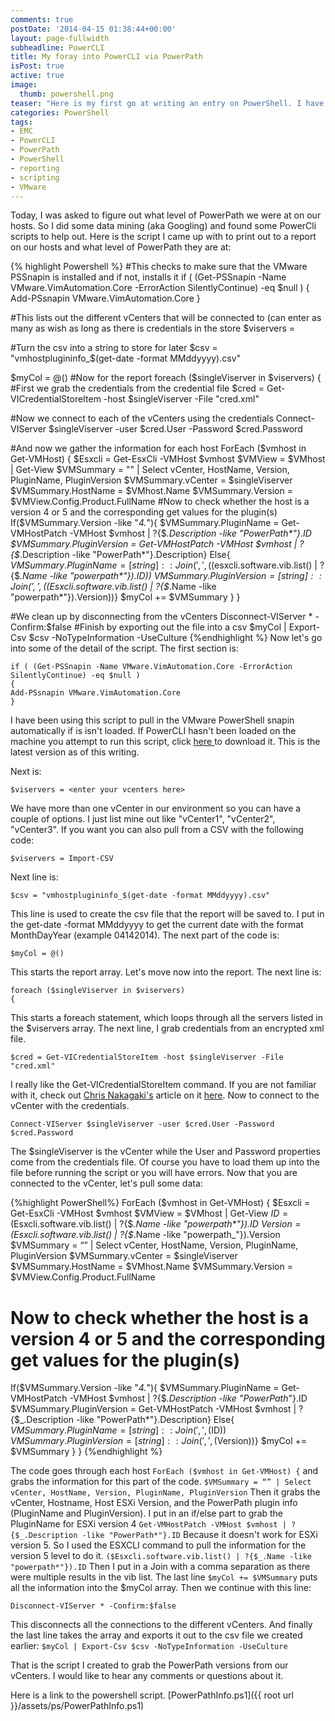 ```yaml
---
comments: true
postDate: '2014-04-15 01:38:44+00:00'
layout: page-fullwidth
subheadline: PowerCLI
title: My foray into PowerCLI via PowerPath
isPost: true
active: true
image:
  thumb: powershell.png
teaser: "Here is my first go at writing an entry on PowerShell. I have been using it for several years to help automate wherever I am at."
categories: PowerShell
tags:
- EMC
- PowerCLI
- PowerPath
- PowerShell
- reporting
- scripting
- VMware
---
```


Today, I was asked to figure out what level of PowerPath we were at on our hosts. So I did some data mining (aka Googling) and found some PowerCli scripts to help out. Here is the script I came up with to print out to a report on our hosts and what level of PowerPath they are at:

{% highlight Powershell %}
#This checks to make sure that the VMware PSSnapin is installed and if not, installs it
if ( (Get-PSSnapin -Name VMware.VimAutomation.Core -ErrorAction SilentlyContinue) -eq $null )
{
Add-PSsnapin VMware.VimAutomation.Core
}

#This lists out the different vCenters that will be connected to (can enter as many as wish as long as there is credentials in the store
$viservers = <enter your vcenters here>

#Turn the csv into a string to store for later
$csv = "vmhostplugininfo_$(get-date -format MMddyyyy).csv"

$myCol = @()
#Now for the report
foreach ($singleViserver in $viservers)
{
#First we grab the credentials from the credential file
$cred = Get-VICredentialStoreItem -host $singleViserver -File "cred.xml"

#Now we connect to each of the vCenters using the credentials
Connect-VIServer $singleViserver -user $cred.User -Password $cred.Password

#And now we gather the information for each host
ForEach ($vmhost in Get-VMHost) {
    $Esxcli = Get-EsxCli -VMHost $vmhost
    $VMView = $VMhost | Get-View
        $VMSummary = "" | Select vCenter, HostName, Version, PluginName, PluginVersion
        $VMSummary.vCenter = $singleViserver
        $VMSummary.HostName = $VMhost.Name
        $VMSummary.Version = $VMView.Config.Product.FullName
#Now to check whether the host is a version 4 or 5 and the corresponding get values for the plugin(s)
        If($VMSummary.Version -like "*4.*"){
        $VMSummary.PluginName = Get-VMHostPatch -VMHost $vmhost | ?{$_.Description -like "PowerPath*"}.ID
        $VMSummary.PluginVersion = Get-VMHostPatch -VMHost $vmhost | ?{$_.Description -like "PowerPath*"}.Description}
        Else{
        $VMSummary.PluginName = [string]::Join(',',(($esxcli.software.vib.list() | ?{$_.Name -like "powerpath*"}).ID))
        $VMSummary.PluginVersion = [string]::Join(',',(($Esxcli.software.vib.list() | ?{$_.Name -like "powerpath*"}).Version))}
        $myCol += $VMSummary
                    }
}

#We clean up by disconnecting from the vCenters
Disconnect-VIServer * -Confirm:$false
#Finish by exporting out the file into a csv
$myCol | Export-Csv $csv -NoTypeInformation -UseCulture
{%endhighlight %}
Now let's go into some of the detail of the script. The first section is:

```
if ( (Get-PSSnapin -Name VMware.VimAutomation.Core -ErrorAction SilentlyContinue) -eq $null )
{
Add-PSsnapin VMware.VimAutomation.Core
}
```

I have been using this script to pull in the VMware PowerShell snapin automatically if is isn't loaded. If PowerCLI hasn't been loaded on the machine you attempt to run this script, click [here ](https://my.vmware.com/web/vmware/details?downloadGroup=PCLI550R2&productId=353)to download it. This is the latest version as of this writing.

Next is:

```
$viservers = <enter your vcenters here>
```

We have more than one vCenter in our environment so you can have a couple of options. I just list mine out like "vCenter1", "vCenter2", "vCenter3". If you want you can also pull from a CSV with the following code:

```
$viservers = Import-CSV
```

Next line is:

```
$csv = "vmhostplugininfo_$(get-date -format MMddyyyy).csv"
```

This line is used to create the csv file that the report will be saved to. I put in the get-date -format MMddyyyy to get the current date with the format MonthDayYear (example 04142014). The next part of the code is:

```
$myCol = @()
```

This starts the report array. Let's move now into the report. The next line is:

```
foreach ($singleViserver in $viservers)
{
```

This starts a foreach statement, which loops through all the servers listed in the $viservers array. The next line, I grab credentials from an encrypted xml file.

```
$cred = Get-VICredentialStoreItem -host $singleViserver -File "cred.xml"
```

I really like the Get-VICredentialStoreItem command. If you are not familiar with it, check out [Chris Nakagaki's](http://about.me/zsoldier) article on it [here](http://tech.zsoldier.com/2011/09/save-powercli-login-credentials-to-xml.html). Now to connect to the vCenter with the credentials.

```
Connect-VIServer $singleViserver -user $cred.User -Password $cred.Password
```

The $singleViserver is the vCenter while the User and Password properties come from the credentials file. Of course you have to load them up into the file before running the script or you will have errors. Now that you are connected to the vCenter, let's pull some data:

{%highlight PowerShell%}
ForEach ($vmhost in Get-VMHost) {
$Esxcli = Get-EsxCli -VMHost $vmhost
$VMView = $VMhost | Get-View
$ID = ($Esxcli.software.vib.list() | ?{$_.Name -like "powerpath*"}).ID
$Version = ($Esxcli.software.vib.list() | ?{$_.Name -like "powerpath_"}).Version
$VMSummary = “” | Select vCenter, HostName, Version, PluginName, PluginVersion
$VMSummary.vCenter = $singleViserver
$VMSummary.HostName = $VMhost.Name
$VMSummary.Version = $VMView.Config.Product.FullName

# Now to check whether the host is a version 4 or 5 and the corresponding get values for the plugin(s)

If($VMSummary.Version -like "_4._"){
$VMSummary.PluginName = Get-VMHostPatch -VMHost $vmhost | ?{$_.Description -like "PowerPath_"}.ID
$VMSummary.PluginVersion = Get-VMHostPatch -VMHost $vmhost | ?{$_.Description -like "PowerPath*"}.Description}
Else{
$VMSummary.PluginName = [string]::Join(',',($ID))
$VMSummary.PluginVersion = [string]::Join(',',($Version))}
$myCol += $VMSummary
}
}
{%endhighlight %}

The code goes through each host ```ForEach ($vmhost in Get-VMHost) {``` and grabs the information for this part of the code. ```$VMSummary = “” | Select vCenter, HostName, Version, PluginName, PluginVersion```
Then it grabs the vCenter, Hostname, Host ESXi Version, and the PowerPath plugin info (PluginName and PluginVersion). I put in an if/else part to grab the PluginName for ESXi version 4 ```Get-VMHostPatch -VMHost $vmhost | ?{$_.Description -like "PowerPath*"}.ID``` Because it doesn't work for ESXi version 5. So I used the ESXCLI command to pull the information for the version 5 level to do it. ```($Esxcli.software.vib.list() | ?{$_.Name -like "powerpath*"}).ID``` Then I put in a Join with a comma separation as there were multiple results in the vib list. The last line ```$myCol += $VMSummary``` puts all the information into the $myCol array. Then we continue with this line:

```
Disconnect-VIServer * -Confirm:$false
```

This disconnects all the connections to the different vCenters. And finally the last line takes the array and exports it out to the csv file we created earlier: ```$myCol | Export-Csv $csv -NoTypeInformation -UseCulture```

That is the script I created to grab the PowerPath versions from our vCenters. I would like to hear any comments or questions about it.

Here is a link to the powershell script. [PowerPathInfo.ps1]({{ root url }}/assets/ps/PowerPathInfo.ps1)
